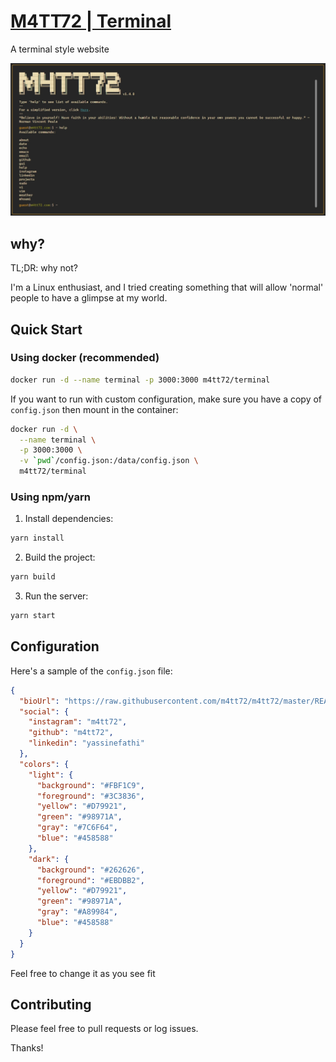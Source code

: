 # [M4TT72 | Terminal](https://m4tt72.com)

A terminal style website

![screenshot](/docs/screenshot.jpeg)

## why?

TL;DR: why not?

I'm a Linux enthusiast, and I tried creating something that will allow 'normal' people to have a glimpse at my world.

## Quick Start

### Using docker (recommended)

```bash
docker run -d --name terminal -p 3000:3000 m4tt72/terminal
```

If you want to run with custom configuration, make sure you have a copy of `config.json` then mount in the container:

```bash
docker run -d \
  --name terminal \
  -p 3000:3000 \
  -v `pwd`/config.json:/data/config.json \
  m4tt72/terminal
```

### Using npm/yarn

1. Install dependencies:

```bash
yarn install
```

2. Build the project:

```bash
yarn build
```

3. Run the server:

```bash
yarn start
```

## Configuration

Here's a sample of the `config.json` file:

```json
{
  "bioUrl": "https://raw.githubusercontent.com/m4tt72/m4tt72/master/README.md",
  "social": {
    "instagram": "m4tt72",
    "github": "m4tt72",
    "linkedin": "yassinefathi"
  },
  "colors": {
    "light": {
      "background": "#FBF1C9",
      "foreground": "#3C3836",
      "yellow": "#D79921",
      "green": "#98971A",
      "gray": "#7C6F64",
      "blue": "#458588"
    },
    "dark": {
      "background": "#262626",
      "foreground": "#EBDBB2",
      "yellow": "#D79921",
      "green": "#98971A",
      "gray": "#A89984",
      "blue": "#458588"
    }
  }
}
```

Feel free to change it as you see fit

## Contributing

Please feel free to pull requests or log issues.

Thanks!
